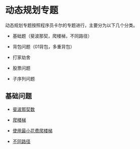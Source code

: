 # 动态规划专题

动态规划专题按照程序员卡尔的专题进行，主要分为以下几个分类。

* 基础题（斐波那契，爬楼梯，不同路径）

* 背包问题（01背包，多重背包）

* 打家劫舍

* 股票问题

* 子序列问题

## 基础问题

* [斐波那契数](./509-斐波那契数.md)

* [爬楼梯](./70-爬楼梯.md)

* [使用最小花费爬楼梯](./746-使用最小花费爬楼梯.md)

* [不同路径](./62-不同路径.md)
